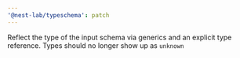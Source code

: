 ```yaml
---
'@nest-lab/typeschema': patch
---
```


Reflect the type of the input schema via generics and an explicit type reference. Types should no longer show up as `unknown`
